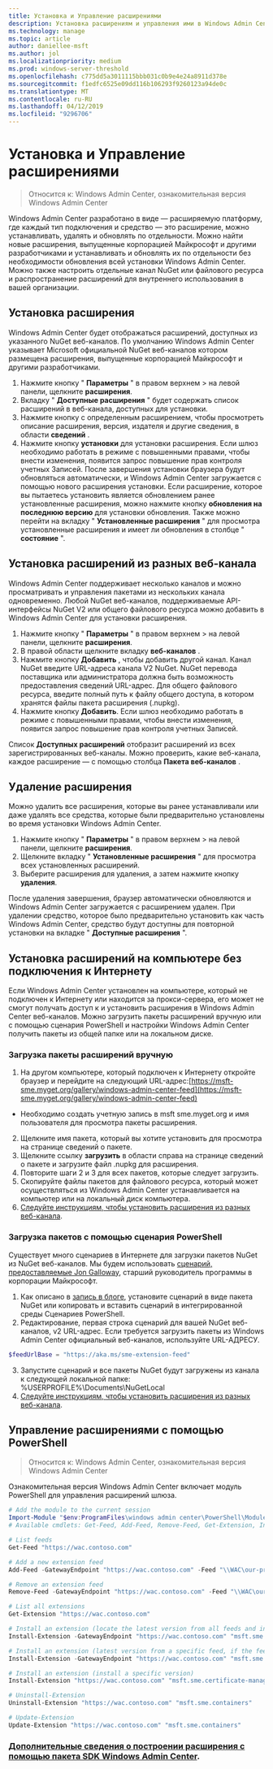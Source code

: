 ```yaml
---
title: Установка и Управление расширениями
description: Установка расширениям и управления ими в Windows Admin Center (проект Honolulu)
ms.technology: manage
ms.topic: article
author: daniellee-msft
ms.author: jol
ms.localizationpriority: medium
ms.prod: windows-server-threshold
ms.openlocfilehash: c775dd5a3011115bbb031c0b9e4e24a8911d378e
ms.sourcegitcommit: f1edfc6525e09dd116b106293f9260123a94de0c
ms.translationtype: MT
ms.contentlocale: ru-RU
ms.lasthandoff: 04/12/2019
ms.locfileid: "9296706"
---
```

# Установка и Управление расширениями

>Относится к: Windows Admin Center, ознакомительная версия Windows Admin Center

Windows Admin Center разработано в виде — расширяемую платформу, где каждый тип подключения и средство — это расширение, можно устанавливать, удалять и обновлять по отдельности. Можно найти новые расширения, выпущенные корпорацией Майкрософт и другими разработчиками и устанавливать и обновлять их по отдельности без необходимости обновления всей установки Windows Admin Center. Можно также настроить отдельные канал NuGet или файлового ресурса и распространение расширений для внутреннего использования в вашей организации.

## Установка расширения

Windows Admin Center будет отображаться расширений, доступных из указанного NuGet веб-каналов. По умолчанию Windows Admin Center указывает Microsoft официальной NuGet веб-каналов котором размещена расширения, выпущенные корпорацией Майкрософт и другими разработчиками.

1. Нажмите кнопку " **Параметры** " в правом верхнем > на левой панели, щелкните **расширения**. 
2. Вкладку " **Доступные расширения** " будет содержать список расширений в веб-канала, доступных для установки.
3. Нажмите кнопку с определенным расширением, чтобы просмотреть описание расширения, версия, издателя и другие сведения, в области **сведений** .
4. Нажмите кнопку **установки** для установки расширения. Если шлюз необходимо работать в режиме с повышенными правами, чтобы внести изменения, появится запрос повышение прав контроля учетных Записей. После завершения установки браузера будут обновляться автоматически, и Windows Admin Center загружается с помощью нового расширения установки. Если расширение, которое вы пытаетесь установить является обновлением ранее установленные расширения, можно нажмите кнопку **обновления на последнюю версию** для установки обновления. Также можно перейти на вкладку " **Установленные расширения** " для просмотра установленные расширения и имеет ли обновления в столбце " **состояние** ".

## Установка расширений из разных веб-канала

Windows Admin Center поддерживает несколько каналов и можно просматривать и управления пакетами из нескольких канала одновременно. Любой NuGet веб-каналов, поддерживаемые API-интерфейсы NuGet V2 или общего файлового ресурса можно добавить в Windows Admin Center для установки расширения.

1. Нажмите кнопку " **Параметры** " в правом верхнем > на левой панели, щелкните **расширения**.
2. В правой области щелкните вкладку **веб-каналов** .
3. Нажмите кнопку **Добавить** , чтобы добавить другой канал. Канал NuGet введите URL-адреса канала V2 NuGet. NuGet перевода поставщика или администратора должна быть возможность предоставления сведений URL-адрес. Для общего файлового ресурса, введите полный путь к файлу общего доступа, в котором хранятся файлы пакета расширения (.nupkg).
4. Нажмите кнопку **Добавить**. Если шлюз необходимо работать в режиме с повышенными правами, чтобы внести изменения, появится запрос повышение прав контроля учетных Записей.

Список **Доступных расширений** отобразит расширений из всех зарегистрированных веб-каналы. Можно проверить, какие веб-канала, каждое расширение — с помощью столбца **Пакета веб-каналов** .

## Удаление расширения

Можно удалить все расширения, которые вы ранее устанавливали или даже удалять все средства, которые были предварительно установлены во время установки Windows Admin Center.

1. Нажмите кнопку " **Параметры** " в правом верхнем > на левой панели, щелкните **расширения**. 
2. Щелкните вкладку " **Установленные расширения** " для просмотра всех установленных расширений.
3. Выберите расширения для удаления, а затем нажмите кнопку **удаления**.

После удаления завершения, браузер автоматически обновляются и Windows Admin Center загружается с расширением удален. При удалении средство, которое было предварительно установить как часть Windows Admin Center, средство будут доступны для повторной установки на вкладке " **Доступные расширения** ".

## Установка расширений на компьютере без подключения к Интернету

Если Windows Admin Center установлен на компьютере, который не подключен к Интернету или находится за прокси-сервера, его может не смогут получать доступ к и установить расширения в Windows Admin Center веб-каналов. Можно загрузить пакеты расширений вручную или с помощью сценария PowerShell и настройки Windows Admin Center получить пакеты из общей папке или на локальном диске.

### Загрузка пакеты расширений вручную

1. На другом компьютере, который подключен к Интернету откройте браузер и перейдите на следующий URL-адрес:[https://msft-sme.myget.org/gallery/windows-admin-center-feed](https://msft-sme.myget.org/gallery/windows-admin-center-feed) 

  * Необходимо создать учетную запись в msft sme.myget.org и имя пользователя для просмотра пакеты расширения.

2. Щелкните имя пакета, который вы хотите установить для просмотра на странице сведений о пакете.
3. Щелкните ссылку **загрузить** в области справа на странице сведений о пакете и загрузите файл .nupkg для расширения.
4. Повторите шаги 2 и 3 для всех пакетов, которые следует загрузить.
5. Скопируйте файлы пакетов для файлового ресурса, который может осуществляться из Windows Admin Center устанавливается на компьютер или на локальный диск компьютера.
6. [Следуйте инструкциям, чтобы установить расширения из разных веб-канала](#installing-extensions-from-a-different-feed).

### Загрузка пакетов с помощью сценария PowerShell

Существует много сценариев в Интернете для загрузки пакетов NuGet из NuGet веб-каналов. Мы будем использовать [сценарий, предоставляемые Jon Galloway](https://weblogs.asp.net/jongalloway/downloading-a-local-nuget-repository-with-powershell), старший руководитель программы в корпорации Майкрософт.

1. Как описано в [запись в блоге](https://weblogs.asp.net/jongalloway/downloading-a-local-nuget-repository-with-powershell), установите сценарий в виде пакета NuGet или копировать и вставить сценарий в интегрированной среды Сценариев PowerShell.
2. Редактирование, первая строка сценарий для вашей NuGet веб-каналов, v2 URL-адрес. Если требуется загрузить пакеты из Windows Admin Center официальный веб-каналов, используйте URL-АДРЕСУ.

```powershell
$feedUrlBase = "https://aka.ms/sme-extension-feed"
```

3. Запустите сценарий и все пакеты NuGet будут загружены из канала к следующей локальной папке: %USERPROFILE%\Documents\NuGetLocal
4. [Следуйте инструкциям, чтобы установить расширения из разных веб-канала](#installing-extensions-from-a-different-feed).

## Управление расширениями с помощью PowerShell

>Относится к: Windows Admin Center, ознакомительная версия Windows Admin Center

Ознакомительная версия Windows Admin Center включает модуль PowerShell для управления расширений шлюза.

```powershell
# Add the module to the current session
Import-Module "$env:ProgramFiles\windows admin center\PowerShell\Modules\ExtensionTools"
# Available cmdlets: Get-Feed, Add-Feed, Remove-Feed, Get-Extension, Install-Extension, Uninstall-Extension, Update-Extension

# List feeds
Get-Feed "https://wac.contoso.com"

# Add a new extension feed
Add-Feed -GatewayEndpoint "https://wac.contoso.com" -Feed "\\WAC\our-private-extensions"

# Remove an extension feed
Remove-Feed -GatewayEndpoint "https://wac.contoso.com" -Feed "\\WAC\our-private-extensions"

# List all extensions
Get-Extension "https://wac.contoso.com"

# Install an extension (locate the latest version from all feeds and install it)
Install-Extension -GatewayEndpoint "https://wac.contoso.com" "msft.sme.containers"

# Install an extension (latest version from a specific feed, if the feed is not present, it will be added)
Install-Extension -GatewayEndpoint "https://wac.contoso.com" "msft.sme.containers" -Feed "https://aka.ms/sme-extension-feed"

# Install an extension (install a specific version)
Install-Extension "https://wac.contoso.com" "msft.sme.certificate-manager" "0.133.0"

# Uninstall-Extension
Uninstall-Extension "https://wac.contoso.com" "msft.sme.containers"

# Update-Extension
Update-Extension "https://wac.contoso.com" "msft.sme.containers"
```

### [Дополнительные сведения о построении расширения с помощью пакета SDK Windows Admin Center](../extend/extensibility-overview.md).